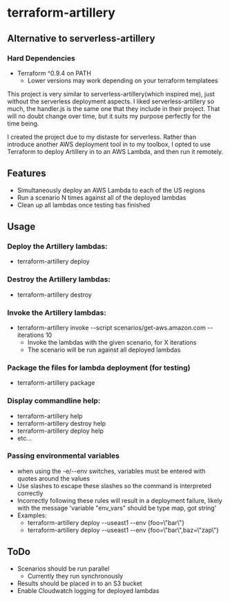 # terraform-artillery
## Alternative to serverless-artillery

### Hard Dependencies
- Terraform ^0.9.4 on PATH
  - Lower versions may work depending on your terraform templatees

This project is very similar to serverless-artillery(which inspired me), just without the serverless deployment aspects. I liked 
serverless-artillery so much, the handler.js is the same one that they include in their project. That will no doubt change over time,
but it suits my purpose perfectly for the time being.

I created the project due to my distaste for serverless. Rather than introduce another AWS deployment tool in to my toolbox,
I opted to use Terraform to deploy Artillery in to an AWS Lambda, and then run it remotely.

## Features
- Simultaneously deploy an AWS Lambda to each of the US regions
- Run a scenario N times against all of the deployed lambdas
- Clean up all lambdas once testing has finished

## Usage
### Deploy the Artillery lambdas:
  - terraform-artillery deploy


### Destroy the Artillery lambdas:
  - terraform-artillery destroy

### Invoke the Artillery lambdas:
- terraform-artillery invoke --script scenarios/get-aws.amazon.com --iterations 10
  - Invoke the lambdas with the given scenario, for X iterations
  - The scenario will be run against all deployed lambdas

### Package the files for lambda deployment (for testing)
- terraform-artillery package

### Display commandline help:
- terraform-artillery help
- terraform-artillery destroy help
- terraform-artillery deploy help
- etc...

### Passing environmental variables
- when using the -e/--env switches, variables must be entered with quotes around the values
- Use slashes to escape these slashes so the command is interpreted correctly
- Incorrectly following these rules will result in a deployment failure, likely with the message 'variable "env_vars" should be type map, got string'
- Examples: 
  - terraform-artillery deploy --useast1 --env {foo=\\"bar\\"}
  - terraform-artillery deploy --useast1 --env {foo=\\"bar\\",baz=\\"zap\\"}

## ToDo
- Scenarios should be run parallel
  - Currently they run synchronously
- Results should be placed in to an S3 bucket
- Enable Cloudwatch logging for deployed lambdas
